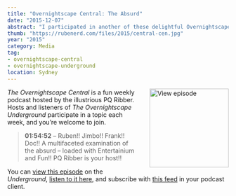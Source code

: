 ```yaml
---
title: "Overnightscape Central: The Absurd"
date: "2015-12-07"
abstract: "I participated in another of these delightful Overnightscape Underground productions by PQ Ribber."
thumb: "https://rubenerd.com/files/2015/central-cen.jpg"
year: "2015"
category: Media
tag:
- overnightscape-central
- overnightscape-underground
location: Sydney
---
```

<p class="show-cover"><a href="https://onsug.com/archives/18505/"><img src="https://rubenerd.com/files/2015/central-cen.jpg" alt="View episode" style="float:right; margin:0 0 1em 2em; width:180px; height:180px;" /></a></p>

*The Overnightscape Central* is a fun weekly podcast hosted by the illustrious PQ Ribber. Hosts and listeners of *The Overnightscape Underground* participate in a topic each week, and you’re welcome to join.

> **01:54:52** – Ruben!! Jimbo!! Frank!! Doc!! A multifaceted examination of the absurd &#8211; loaded with Entertainium and Fun!! PQ Ribber is your host!!

You can <a href="https://onsug.com/archives/18505/">view this episode</a> on the *Underground*, <a href="https://media.blubrry.com/onsug/p/onsug.com/shows/Dec15/onsug_Dec15_Central_Abs.mp3">listen to it here</a>, and subscribe with <a href="https://onsug.com/archives/category/overnightscapecentral/feed/">this feed</a> in your podcast client.
